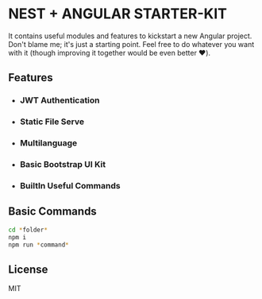 # NEST + ANGULAR STARTER-KIT
It contains useful modules and features to kickstart a new Angular project. Don't blame me; it's just a starting point. Feel free to do whatever you want with it (though improving it together would be even better ❤️).

## Features
- ### JWT Authentication
- ### Static File Serve
- ### Multilanguage
- ### Basic Bootstrap UI Kit
- ### BuiltIn Useful Commands

## Basic Commands
```sh
cd *folder*
npm i
npm run *command*
```

## License
MIT

